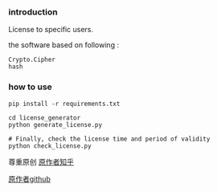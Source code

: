 
### introduction

License to specific users.

the software based on following : 

```
Crypto.Cipher
hash

```

### how to use
```shell
pip install -r requirements.txt

cd license_generator
python generate_license.py

# Finally, check the license time and period of validity
python check_license.py

```


尊重原创
[原作者知乎](https://zhuanlan.zhihu.com/p/155951909)

[原作者github](https://github.com/Jarrettluo/ADAS_Evaluation_Launcher)